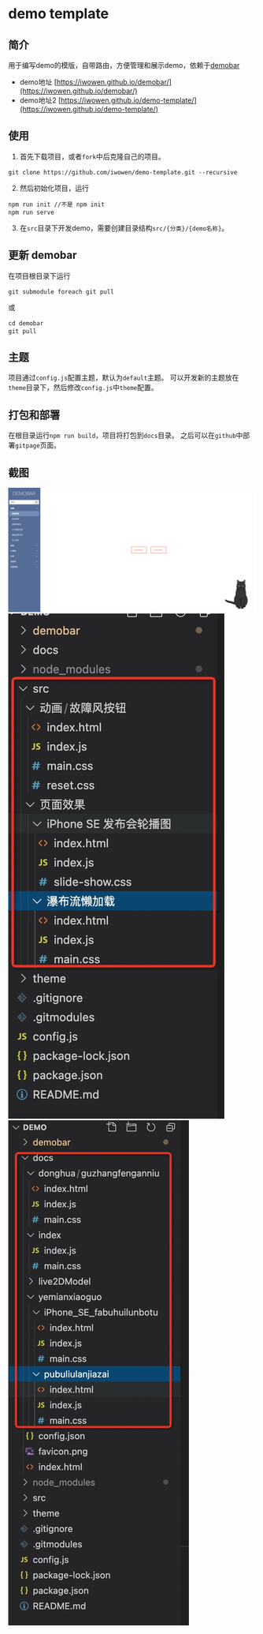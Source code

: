 # demo template

## 简介

用于编写demo的模版，自带路由，方便管理和展示demo，依赖于[demobar](https://github.com/iwowen/demobar)

- demo地址 [https://iwowen.github.io/demobar/](https://iwowen.github.io/demobar/)
- demo地址2 [https://iwowen.github.io/demo-template/](https://iwowen.github.io/demo-template/)

## 使用

1. 首先下载项目，或者`fork`中后克隆自己的项目。

```shell
git clone https://github.com/iwowen/demo-template.git --recursive
```

2. 然后初始化项目，运行

```shell
npm run init //不是 npm init
npm run serve
```

3. 在`src`目录下开发demo，需要创建目录结构`src/{分类}/{demo名称}`。

## 更新 demobar

在项目根目录下运行
```shell
git submodule foreach git pull
```
或
```shell
cd demobar
git pull
```

## 主题

项目通过`config.js`配置主题，默认为`default`主题。
可以开发新的主题放在`theme`目录下，然后修改`config.js`中`theme`配置。

## 打包和部署

在根目录运行`npm run build`，项目将打包到`docs`目录。
之后可以在`github`中部署`gitpage`页面。

## 截图

![demo](https://raw.githubusercontent.com/iwowen/demo-template/main/screenshot/20210107172645.jpg "demo主页")
![demo](https://raw.githubusercontent.com/iwowen/demo-template/main/screenshot/20210107172748.jpg "src目录结构")
![demo](https://raw.githubusercontent.com/iwowen/demo-template/main/screenshot/20210107172823.jpg "打包后目录结构")
